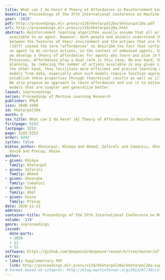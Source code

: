 ```yaml
---
title: What can I do here? A Theory of Affordances in Reinforcement Learning
booktitle: Proceedings of the 37th International Conference on Machine Learning
year: '2020'
pdf: http://proceedings.mlr.press/v119/khetarpal20a/khetarpal20a.pdf
url: http://proceedings.mlr.press/v119/khetarpal20a.html
abstract: Reinforcement learning algorithms usually assume that all actions are always
  available to an agent. However, both people and animals understand the general link
  between the features of their environment and the actions that are feasible. Gibson
  (1977) coined the term "affordances" to describe the fact that certain states enable
  an agent to do certain actions, in the context of embodied agents. In this paper,
  we develop a theory of affordances for agents who learn and plan in Markov Decision
  Processes. Affordances play a dual role in this case. On one hand, they allow faster
  planning, by reducing the number of actions available in any given situation. On
  the other hand, they facilitate more efficient and precise learning of transition
  models from data, especially when such models require function approximation. We
  establish these properties through theoretical results as well as illustrative examples.
  We also propose an approach to learn affordances and use it to estimate transition
  models that are simpler and generalize better.
layout: inproceedings
series: Proceedings of Machine Learning Research
publisher: PMLR
issn: 2640-3498
id: khetarpal20a
month: 0
tex_title: What can I do here? {A} Theory of Affordances in Reinforcement Learning
firstpage: 5243
lastpage: 5253
page: 5243-5253
order: 5243
cycles: false
bibtex_author: Khetarpal, Khimya and Ahmed, Zafarali and Comanici, Gheorghe and Abel,
  David and Precup, Doina
author:
- given: Khimya
  family: Khetarpal
- given: Zafarali
  family: Ahmed
- given: Gheorghe
  family: Comanici
- given: David
  family: Abel
- given: Doina
  family: Precup
date: 2020-11-21
address: 
container-title: Proceedings of the 37th International Conference on Machine Learning
volume: '119'
genre: inproceedings
issued:
  date-parts:
  - 2020
  - 11
  - 21
software: https://github.com/deepmind/deepmind-research/tree/master/affordances_theory
extras:
- label: Supplementary PDF
  link: http://proceedings.mlr.press/v119/khetarpal20a/khetarpal20a-supp.pdf
# Format based on citeproc: http://blog.martinfenner.org/2013/07/30/citeproc-yaml-for-bibliographies/
---
```

